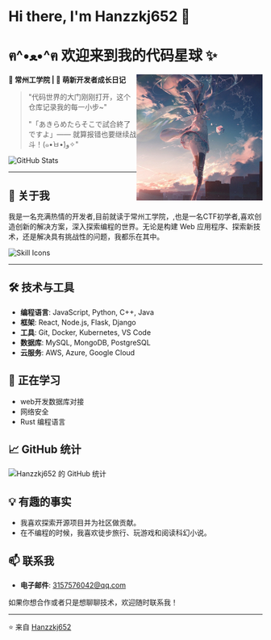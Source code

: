 # Hi there, I'm Hanzzkj652 👋

# ฅ^•ﻌ•^ฅ 欢迎来到我的代码星球 ✨

<img src="assets/coding_waifu.jpg" width="250" align="right" alt="正在努力coding的看板娘~">

​**​📍 常州工学院 | 🌱 萌新开发者成长日记​**​  
> "代码世界的大门刚刚打开，这个仓库记录我的每一小步~"
> 
> "「あきらめたらそこで試合終了ですよ」—— 就算报错也要继续战斗！(๑•̀ㅂ•́)و✧"

![GitHub Stats](https://github-readme-stats.vercel.app/api?username=Hanzzkj652&show_icons=true&theme=radical&hide_title=true)

---

## 🚀 关于我
我是一名充满热情的开发者,目前就读于常州工学院，,也是一名CTF初学者,喜欢创造创新的解决方案，深入探索编程的世界。无论是构建 Web 应用程序、探索新技术，还是解决具有挑战性的问题，我都乐在其中。

![Skill Icons](https://skillicons.dev/icons?i=py,html,md,cpp,vscode,git)

---
## 🛠️ 技术与工具
- **编程语言**: JavaScript, Python, C++, Java
- **框架**: React, Node.js, Flask, Django
- **工具**: Git, Docker, Kubernetes, VS Code
- **数据库**: MySQL, MongoDB, PostgreSQL
- **云服务**: AWS, Azure, Google Cloud

## 🌱 正在学习
- web开发数据库对接
- 网络安全
- Rust 编程语言

## 📈 GitHub 统计
![Hanzzkj652 的 GitHub 统计](https://github-readme-stats.vercel.app/api?username=Hanzzkj652&show_icons=true&theme=radical)

## 💡 有趣的事实
- 我喜欢探索开源项目并为社区做贡献。
- 在不编程的时候，我喜欢徒步旅行、玩游戏和阅读科幻小说。

## 📫 联系我
- **电子邮件**: [3157576042@qq.com](mailto:3157576042@qq.com)

如果你想合作或者只是想聊聊技术，欢迎随时联系我！

---
⭐️ 来自 [Hanzzkj652](https://github.com/Hanzzkj652)
